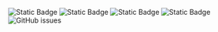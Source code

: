 ![Static Badge](https://img.shields.io/badge/blacklists-60-000000) ![Static Badge](https://img.shields.io/badge/blacklisted-2585324-cc0000) ![Static Badge](https://img.shields.io/badge/whitelisted-2244-00CC00) ![Static Badge](https://img.shields.io/badge/streaming_blacklist-28107-000000) ![GitHub issues](https://img.shields.io/github/issues/fabriziosalmi/blacklists)

